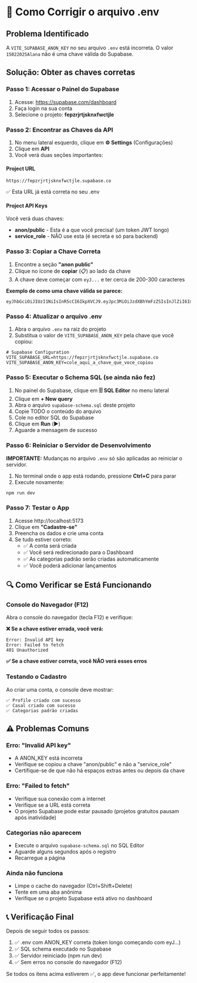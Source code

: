# 🔧 Como Corrigir o arquivo .env

## Problema Identificado

A `VITE_SUPABASE_ANON_KEY` no seu arquivo `.env` está incorreta. O valor `15022025Alana` não é uma chave válida do Supabase.

## Solução: Obter as chaves corretas

### Passo 1: Acessar o Painel do Supabase

1. Acesse: https://supabase.com/dashboard
2. Faça login na sua conta
3. Selecione o projeto: **fepzrjrtjsknxfwctjle**

### Passo 2: Encontrar as Chaves da API

1. No menu lateral esquerdo, clique em **⚙️ Settings** (Configurações)
2. Clique em **API**
3. Você verá duas seções importantes:

#### Project URL
```
https://fepzrjrtjsknxfwctjle.supabase.co
```
✅ Esta URL já está correta no seu .env

#### Project API Keys

Você verá duas chaves:
- **anon/public** - Esta é a que você precisa! (um token JWT longo)
- **service_role** - NÃO use esta (é secreta e só para backend)

### Passo 3: Copiar a Chave Correta

1. Encontre a seção **"anon public"**
2. Clique no ícone de **copiar** (📋) ao lado da chave
3. A chave deve começar com `eyJ...` e ter cerca de 200-300 caracteres

**Exemplo de como uma chave válida se parece:**
```
eyJhbGciOiJIUzI1NiIsInR5cCI6IkpXVCJ9.eyJpc3MiOiJzdXBhYmFzZSIsInJlZiI6ImZlcHpyanJ0anNrbnhmd2N0amxlIiwicm9sZSI6ImFub24iLCJpYXQiOjE2NzUyNjg0MDAsImV4cCI6MTk5MDg0NDQwMH0.xxxxxxxxxxxxxxxxxxxxxxxxxxxxxxx
```

### Passo 4: Atualizar o arquivo .env

1. Abra o arquivo `.env` na raiz do projeto
2. Substitua o valor de `VITE_SUPABASE_ANON_KEY` pela chave que você copiou:

```env
# Supabase Configuration
VITE_SUPABASE_URL=https://fepzrjrtjsknxfwctjle.supabase.co
VITE_SUPABASE_ANON_KEY=cole_aqui_a_chave_que_voce_copiou
```

### Passo 5: Executar o Schema SQL (se ainda não fez)

1. No painel do Supabase, clique em **🗄️ SQL Editor** no menu lateral
2. Clique em **+ New query**
3. Abra o arquivo `supabase-schema.sql` deste projeto
4. Copie TODO o conteúdo do arquivo
5. Cole no editor SQL do Supabase
6. Clique em **Run** (▶️)
7. Aguarde a mensagem de sucesso

### Passo 6: Reiniciar o Servidor de Desenvolvimento

**IMPORTANTE:** Mudanças no arquivo `.env` só são aplicadas ao reiniciar o servidor.

1. No terminal onde o app está rodando, pressione **Ctrl+C** para parar
2. Execute novamente:
```bash
npm run dev
```

### Passo 7: Testar o App

1. Acesse http://localhost:5173
2. Clique em **"Cadastre-se"**
3. Preencha os dados e crie uma conta
4. Se tudo estiver correto:
   - ✅ A conta será criada
   - ✅ Você será redirecionado para o Dashboard
   - ✅ As categorias padrão serão criadas automaticamente
   - ✅ Você poderá adicionar lançamentos

## 🔍 Como Verificar se Está Funcionando

### Console do Navegador (F12)

Abra o console do navegador (tecla F12) e verifique:

**❌ Se a chave estiver errada, você verá:**
```
Error: Invalid API key
Error: Failed to fetch
401 Unauthorized
```

**✅ Se a chave estiver correta, você NÃO verá esses erros**

### Testando o Cadastro

Ao criar uma conta, o console deve mostrar:
```
✅ Profile criado com sucesso
✅ Casal criado com sucesso
✅ Categorias padrão criadas
```

## ⚠️ Problemas Comuns

### Erro: "Invalid API key"
- A ANON_KEY está incorreta
- Verifique se copiou a chave "anon/public" e não a "service_role"
- Certifique-se de que não há espaços extras antes ou depois da chave

### Erro: "Failed to fetch"
- Verifique sua conexão com a internet
- Verifique se a URL está correta
- O projeto Supabase pode estar pausado (projetos gratuitos pausam após inatividade)

### Categorias não aparecem
- Execute o arquivo `supabase-schema.sql` no SQL Editor
- Aguarde alguns segundos após o registro
- Recarregue a página

### Ainda não funciona
- Limpe o cache do navegador (Ctrl+Shift+Delete)
- Tente em uma aba anônima
- Verifique se o projeto Supabase está ativo no dashboard

## 📞 Verificação Final

Depois de seguir todos os passos:

1. ✅ .env com ANON_KEY correta (token longo começando com eyJ...)
2. ✅ SQL schema executado no Supabase
3. ✅ Servidor reiniciado (npm run dev)
4. ✅ Sem erros no console do navegador (F12)

Se todos os itens acima estiverem ✅, o app deve funcionar perfeitamente!
